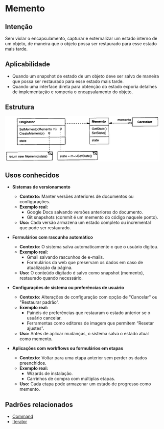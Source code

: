 # Memento

## Intenção

Sem violar o encapsulamento, capturar e externalizar um estado interno de um objeto, de maneira que o objeto possa ser
restaurado para esse estado mais tarde.

## Aplicabilidade

- Quando um snapshot de estado de um objeto deve ser salvo de maneira que possa ser restaurado para esse estado mais
  tarde.
- Quando uma interface direta para obtenção do estado exporia detalhes de implementação e romperia o encapsulamento do
  objeto.

## Estrutura

![Estrutura Memento](./resources/estrutura.png)

## Usos conhecidos

- **Sistemas de versionamento**
    - **Contexto:** Manter versões anteriores de documentos ou configurações.
    - **Exemplo real:**
        - Google Docs salvando versões anteriores do documento.
        - Git snapshots (commit é um memento do código naquele ponto).
    - **Uso:** Cada versão armazena um estado completo ou incremental que pode ser restaurado.

- **Formulários com rascunho automático**
    - **Contexto:** O sistema salva automaticamente o que o usuário digitou.
    - **Exemplo real:**
        - Gmail salvando rascunhos de e-mails.
        - Formulários da web que preservam os dados em caso de atualização da página.
    - **Uso:** O conteúdo digitado é salvo como snapshot (memento), restaurado quando necessário.

- **Configurações de sistema ou preferências de usuário**
    - **Contexto:** Alterações de configuração com opção de "Cancelar" ou "Restaurar padrão".
    - **Exemplo real:**
        - Painéis de preferências que restauram o estado anterior se o usuário cancelar.
        - Ferramentas como editores de imagem que permitem “Resetar ajustes”.
    - **Uso:** Antes de aplicar mudanças, o sistema salva o estado atual como memento.


- **Aplicações com workflows ou formulários em etapas**
    - **Contexto:** Voltar para uma etapa anterior sem perder os dados preenchidos.
    - **Exemplo real:**
        - Wizards de instalação.
        - Carrinhos de compra com múltiplas etapas.
    - **Uso:** Cada etapa pode armazenar um estado de progresso como memento.

## Padrões relacionados

- [Command](../command)
- [Iterator](../iterator)
